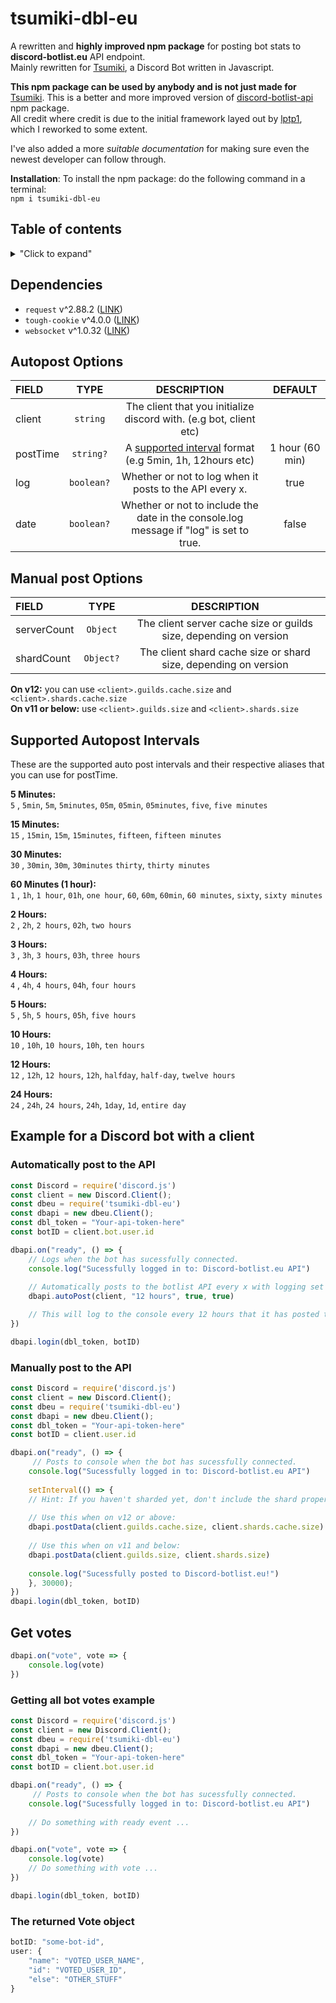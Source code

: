 # tsumiki-dbl-eu
A rewritten and **highly improved npm package** for posting bot stats to **discord-botlist.eu** API endpoint. \
Mainly rewritten for [Tsumiki](https://github.com/Electrocute4u/Tsumiki), a Discord Bot written in Javascript.

**This npm package can be used by anybody and is not just made for** [Tsumiki](https://github.com/Electrocute4u/Tsumiki).
This is a better and more improved version of [discord-botlist-api](https://www.npmjs.com/package/discord-botlist-api) npm package. \
All credit where credit is due to the initial framework layed out by [lptp1](https://www.npmjs.com/~lptp1), which I reworked to some extent.

I've also added a more *suitable documentation* for making sure even the newest developer can follow through.

**Installation**:
To install the npm package: do the following command in a terminal: \
```npm i tsumiki-dbl-eu```

## Table of contents
<details>
<summary>"Click to expand"</summary>
 
- [Dependencies](#dependencies)
- [Autopost Options](#autopost-options)
- [Manual post Options](#manual-post-options)
- [Supported Autopost Intervals](#supported-autopost-intervals)
- [Example for a Discord bot with a client](#example-for-a-discord-bot-with-a-client)
  - [Automatically post to the API](#automatically-post-to-the-api)
  - [Manually post to the API](#manually-post-to-the-api)
  - [Get Votes](#get-votes)
    - [The returned Vote object](#the-returned-vote-object)

</details>


## Dependencies
- `request` v^2.88.2 ([LINK](https://www.npmjs.com/package/request))
- `tough-cookie` v^4.0.0 ([LINK](https://www.npmjs.com/package/tough-cookie))
- `websocket` v^1.0.32 ([LINK](https://www.npmjs.com/package/websocket))

## Autopost Options

| FIELD          | TYPE          | DESCRIPTION | DEFAULT |
| :------------- |:-------------:|:-----------:|:-------:|
| client      | `string` | The client that you initialize discord with. (e.g bot, client etc) |
| postTime           | `string?`      |   A [supported interval](#supported-autopost-intervals) format (e.g 5min, 1h, 12hours etc) | 1 hour (60 min)
| log           | `boolean?`      |   Whether or not to log when it posts to the API every x. | true
| date      | `boolean?`     |    Whether or not to include the date in the console.log message if "log" is set to true. | false

## Manual post Options
| FIELD          | TYPE          | DESCRIPTION |
| :------------- |:-------------:|:-----------:|
| serverCount      | `Object` | The client server cache size or guilds size, depending on version |
| shardCount           | `Object?`      | The client shard cache size or shard size, depending on version |

**On v12:** you can use `<client>.guilds.cache.size` and  `<client>.shards.cache.size` \
**On v11 or below:** use `<client>.guilds.size` and  `<client>.shards.size`

## Supported Autopost Intervals
These are the supported auto post intervals and their respective aliases that you can use for postTime.

**5 Minutes:** \
`5` , `5min`, `5m`, `5minutes`, `05m`, `05min`, `05minutes`, `five`, `five minutes`

**15 Minutes:** \
`15` , `15min`, `15m`, `15minutes`, `fifteen`, `fifteen minutes`

**30 Minutes:** \
`30` , `30min`, `30m`, `30minutes` `thirty`, `thirty minutes`

**60 Minutes (1 hour):** \
`1` , `1h`, `1 hour`, `01h`, `one hour`, `60`, `60m`, `60min`, `60 minutes`, `sixty`, `sixty minutes`

**2 Hours:** \
`2` , `2h`, `2 hours`, `02h`, `two hours`

**3 Hours:** \
`3` , `3h`, `3 hours`, `03h`, `three hours`

**4 Hours:** \
`4` , `4h`, `4 hours`, `04h`, `four hours`

**5 Hours:** \
`5` , `5h`, `5 hours`, `05h`, `five hours`

**10 Hours:** \
`10` , `10h`, `10 hours`, `10h`, `ten hours`

**12 Hours:** \
`12` , `12h`, `12 hours`, `12h`, `halfday`, `half-day`, `twelve hours`

**24 Hours:** \
`24` , `24h`, `24 hours`, `24h`, `1day`, `1d`, `entire day`

## Example for a Discord bot with a client
### Automatically post to the API
```javascript
const Discord = require('discord.js')
const client = new Discord.Client();
const dbeu = require('tsumiki-dbl-eu')
const dbapi = new dbeu.Client();
const dbl_token = "Your-api-token-here"
const botID = client.bot.user.id

dbapi.on("ready", () => {
    // Logs when the bot has sucessfully connected.
    console.log("Sucessfully logged in to: Discord-botlist.eu API")
    
    // Automatically posts to the botlist API every x with logging set to "true" with fancy date set to "true"
    dbapi.autoPost(client, "12 hours", true, true)

    // This will log to the console every 12 hours that it has posted to the botlist with a fancy date (converted to GMT+1)
})

dbapi.login(dbl_token, botID)
```
### Manually post to the API
```javascript
const Discord = require('discord.js')
const client = new Discord.Client();
const dbeu = require('tsumiki-dbl-eu')
const dbapi = new dbeu.Client();
const dbl_token = "Your-api-token-here"
const botID = client.user.id

dbapi.on("ready", () => {
     // Posts to console when the bot has sucessfully connected.
    console.log("Sucessfully logged in to: Discord-botlist.eu API")
    
    setInterval(() => {
    // Hint: If you haven't sharded yet, don't include the shard property (or leave it as 0).
    
    // Use this when on v12 or above:
    dbapi.postData(client.guilds.cache.size, client.shards.cache.size)
    
    // Use this when on v11 and below:
    dbapi.postData(client.guilds.size, client.shards.size)
    
    console.log("Sucessfully posted to Discord-botlist.eu!")
    }, 30000);
})
dbapi.login(dbl_token, botID)
```
## Get votes
```javascript
dbapi.on("vote", vote => {
    console.log(vote)
})
```
### Getting all bot votes example
```javascript
const Discord = require('discord.js')
const client = new Discord.Client();
const dbeu = require('tsumiki-dbl-eu')
const dbapi = new dbeu.Client();
const dbl_token = "Your-api-token-here"
const botID = client.bot.user.id

dbapi.on("ready", () => {
     // Posts to console when the bot has sucessfully connected.
    console.log("Sucessfully logged in to: Discord-botlist.eu API")
    
    // Do something with ready event ...
})

dbapi.on("vote", vote => {
    console.log(vote)
    // Do something with vote ...
})

dbapi.login(dbl_token, botID)
```
### The returned Vote object
```javascript
botID: "some-bot-id",
user: {
    "name": "VOTED_USER_NAME",
    "id": "VOTED_USER_ID",
    "else": "OTHER_STUFF"
}
```